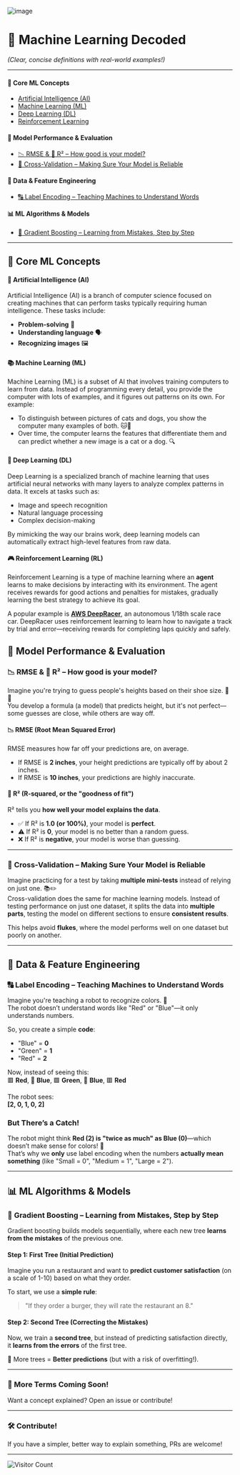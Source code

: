 ![image](https://github.com/user-attachments/assets/3c686b0d-f6e1-46d2-a7a0-03d4a0dcc7a7)

# 📖 Machine Learning Decoded
*(Clear, concise definitions with real-world examples!)*  

---

<!-- ### 📚 Table of Contents  -->

#### 🚀 Core ML Concepts  
- [Artificial Intelligence (AI)](#artificial-intelligence)  
- [Machine Learning (ML)](#machine-learning)
- [Deep Learning (DL)](#deep-learning)  
- [Reinforcement Learning](#reinforcement-learning)
<!--  
- [Supervised Learning](#supervised-learning)  
- [Unsupervised Learning](#unsupervised-learning)    -->

#### 📏 Model Performance & Evaluation  
- [📉 RMSE & 🎯 R² – How good is your model?](#rmse-r2-how-good-is-your-model)  
- [🔄 Cross-Validation – Making Sure Your Model is Reliable](#cross-validation--making-sure-your-model-is-reliable)
  
<!-- [Overfitting & Underfitting](#overfitting--underfitting) -->
<!-- [Bias-Variance Tradeoff](#bias-variance-tradeoff) -->  
<!-- [MAE (Mean Absolute Error)](#mae-mean-absolute-error) -->  
<!-- [Precision, Recall, & F1 Score](#precision-recall--f1-score) -->  
<!-- [Confusion Matrix](#confusion-matrix) -->  

#### 🔢 Data & Feature Engineering  
- [🔠 Label Encoding – Teaching Machines to Understand Words](#label-encoding--teaching-machines-to-understand-words)

<!-- [📦 Feature Engineering – Giving Your Model Superpowers](#feature-engineering--giving-your-model-superpowers) -->  
<!-- [Feature Scaling](#feature-scaling) -->  
<!-- [One-Hot Encoding](#one-hot-encoding) -->  
<!-- [Imbalanced Data](#imbalanced-data) -->  

#### 📊 ML Algorithms & Models  
- [🌲 Gradient Boosting – Learning from Mistakes, Step by Step](#gradient-boosting--learning-from-mistakes-step-by-step)  
<!-- [Linear Regression](#linear-regression) -->  
<!-- [Logistic Regression](#logistic-regression) -->  
<!-- [Decision Trees](#decision-trees) -->  
<!-- [Random Forest](#random-forest) -->  
<!-- [K-Nearest Neighbors (KNN)](#k-nearest-neighbors-knn) -->  
<!-- [Neural Networks](#neural-networks) -->  

---

## 🚀 Core ML Concepts  
  
#### <a id="artificial-intelligence"></a> 🤖 Artificial Intelligence (AI)
Artificial Intelligence (AI) is a branch of computer science focused on creating machines that can perform tasks typically requiring human intelligence. These tasks include:

- **Problem-solving** 🧩
- **Understanding language** 🗣️
- **Recognizing images** 🖼️

#### <a id="machine-learning"></a> 📚 Machine Learning (ML)
Machine Learning (ML) is a subset of AI that involves training computers to learn from data. Instead of programming every detail, you provide the computer with lots of examples, and it figures out patterns on its own. For example:

- To distinguish between pictures of cats and dogs, you show the computer many examples of both. 🐱🐶
- Over time, the computer learns the features that differentiate them and can predict whether a new image is a cat or a dog. 🔍

#### <a id="deep-learning"></a> 🧠 Deep Learning (DL)
Deep Learning is a specialized branch of machine learning that uses artificial neural networks with many layers to analyze complex patterns in data. It excels at tasks such as:

- Image and speech recognition  
- Natural language processing  
- Complex decision-making  

By mimicking the way our brains work, deep learning models can automatically extract high-level features from raw data.

#### <a id="reinforcement-learning"></a> 🎮 Reinforcement Learning (RL)
Reinforcement Learning is a type of machine learning where an **agent** learns to make decisions by interacting with its environment. The agent receives rewards for good actions and penalties for mistakes, gradually learning the best strategy to achieve its goal.  
   
A popular example is [**AWS DeepRacer**](https://aws.amazon.com/deepracer/), an autonomous 1/18th scale race car. DeepRacer uses reinforcement learning to learn how to navigate a track by trial and error—receiving rewards for completing laps quickly and safely.


##  📏 Model Performance & Evaluation 

### <a id="rmse-r2-how-good-is-your-model"></a> 📉 **RMSE & 🎯 R² – How good is your model?**  

Imagine you're trying to guess people's heights based on their shoe size. 👟📏  
You develop a formula (a model) that predicts height, but it's not perfect—some guesses are close, while others are way off.  

#### **📉 RMSE (Root Mean Squared Error)**  
RMSE measures how far off your predictions are, on average.  
- If RMSE is **2 inches**, your height predictions are typically off by about 2 inches.  
- If RMSE is **10 inches**, your predictions are highly inaccurate.  

#### **🎯 R² (R-squared, or the "goodness of fit")**  
R² tells you **how well your model explains the data**.  
- ✅ If R² is **1.0 (or 100%)**, your model is **perfect**.  
- ⚠️ If R² is **0**, your model is no better than a random guess.  
- ❌ If R² is **negative**, your model is worse than guessing.  

---

### <a id="cross-validation--making-sure-your-model-is-reliable"></a> 🔄 **Cross-Validation** – Making Sure Your Model is Reliable  

Imagine practicing for a test by taking **multiple mini-tests** instead of relying on just one. 📚✏️  
Cross-validation does the same for machine learning models. Instead of testing performance on just one dataset, it splits the data into **multiple parts**, testing the model on different sections to ensure **consistent results**.  

This helps avoid **flukes**, where the model performs well on one dataset but poorly on another.  

---
## 🔢 Data & Feature Engineering  

### <a id="label-encoding--teaching-machines-to-understand-words"></a> 🔠 **Label Encoding** – Teaching Machines to Understand Words  

Imagine you're teaching a robot to recognize colors. 🚦  
The robot doesn’t understand words like "Red" or "Blue"—it only understands numbers.  

So, you create a simple **code**:  
- "Blue" = **0**  
- "Green" = **1**  
- "Red" = **2**  

Now, instead of seeing this:  
🟥 **Red**, 🔵 **Blue**, 🟩 **Green**, 🔵 **Blue**, 🟥 **Red**  

The robot sees:  
**[2, 0, 1, 0, 2]**  

### **But There’s a Catch!**  
The robot might think **Red (2) is "twice as much" as Blue (0)**—which doesn’t make sense for colors! 🎨  
That’s why we **only** use label encoding when the numbers **actually mean something** (like "Small = 0", "Medium = 1", "Large = 2").  

---

## 📊 ML Algorithms & Models  

### <a id="gradient-boosting--learning-from-mistakes-step-by-step"></a> 🌲 **Gradient Boosting** – Learning from Mistakes, Step by Step  

Gradient boosting builds models sequentially, where each new tree **learns from the mistakes** of the previous one.  

#### **Step 1: First Tree (Initial Prediction)**  
Imagine you run a restaurant and want to **predict customer satisfaction** (on a scale of 1-10) based on what they order.  

To start, we use a **simple rule**:
> "If they order a burger, they will rate the restaurant an 8."

#### **Step 2: Second Tree (Correcting the Mistakes)**  
Now, we train a **second tree**, but instead of predicting satisfaction directly, it **learns from the errors** of the first tree.

🚀 More trees = **Better predictions** (but with a risk of overfitting!).  

---

### 🚀 More Terms Coming Soon!  

Want a concept explained? Open an issue or contribute!  

---

### 🛠 **Contribute!**  

If you have a simpler, better way to explain something, PRs are welcome!  

---

![Visitor Count](https://visitor-badge.laobi.icu/badge?page_id=autumnmarin.ML_Decoded)
